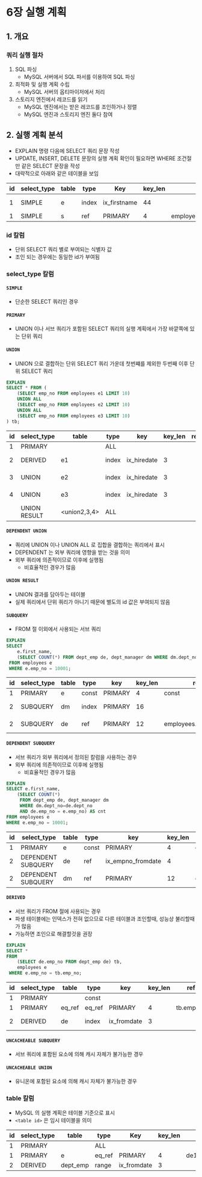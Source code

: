 # 6장 실행 계획
## 1. 개요
### 쿼리 실행 절차
1. SQL 파싱
    * MySQL 서버에서 SQL 파서를 이용하여 SQL 파싱
2. 최적화 및 실행 계획 수립
    * MySQL 서버의 옵티마이저에서 처리
3. 스토리지 엔진에서 레코드를 읽기
   * MySQL 엔진에서는 받은 레코드를 조인하거나 정렬
   * MySQL 엔진과 스토리지 엔진 둘다 참여

## 2. 실행 계획 분석
* EXPLAIN 명령 다음에 SELECT 쿼리 문장 작성
* UPDATE, INSERT, DELETE 문장의 실행 계획 확인이 필요하면 WHERE 조건절만 같은 SELECT 문장을 작성
* 대략적으로 아래와 같은 테이블을 보임

| id  | select_type | table | type  | Key          | key_len | ref                | rows   | Extra       |
|-----|-------------|-------|-------|--------------|---------|--------------------|--------|-------------|
| 1   | SIMPLE      | e     | index | ix_firstname | 44      |                    | 300584 | Using index |
| 1   | SIMPLE      | s     | ref   | PRIMARY      | 4       | employees.e.emp_no | 4      |             |


### id 칼럼
* 단위 SELECT 쿼리 별로 부여되는 식별자 값
* 조인 되는 경우에는 동일한 id가 부여됨

### select_type 칼럼
#### `SIMPLE`
* 단순한 SELECT 쿼리인 경우

#### `PRIMARY`
* UNION 이나 서브 쿼리가 포함된 SELECT 쿼리의 실행 계획에서 가장 바깥쪽에 있는 단위 쿼리

#### `UNION`
* UNION 으로 결합하는 단위 SELECT 쿼리 가운데 첫번쨰를 제외한 두번째 이후 단위 SELECT 쿼리

```sql
EXPLAIN
SELECT * FROM (
    (SELECT emp_no FROM employees e1 LIMIT 10)
    UNION ALL
    (SELECT emp_no FROM employees e2 LIMIT 10)
    UNION ALL
    (SELECT emp_no FROM employees e3 LIMIT 10)
) tb;
```

| id  | select_type  | table        | type  | key         | key_len | ref | rows   | Extra       |
|-----|--------------|--------------|-------|-------------|---------|-----|--------|-------------|
| 1   | PRIMARY      | <derived2>   | ALL   |             |         |     | 30     |             |
| 2   | DERIVED      | e1           | index | ix_hiredate | 3       |     | 300584 | Using index |
| 3   | UNION        | e2           | index | ix_hiredate | 3       |     | 300584 | Using index |
| 4   | UNION        | e3           | index | ix_hiredate | 3       |     | 300584 | Using index |
|     | UNION RESULT | <union2,3,4> | ALL   |             |         |     |        |             |


#### `DEPENDENT UNION`
* 쿼리에 UNION 이나 UNION ALL 로 집합을 결합하는 쿼리에서 표시
* DEPENDENT 는 외부 쿼리에 영향을 받는 것을 의미
* 외부 쿼리에 의존적이므로 이후에 실행됨
  * 비효율적인 경우가 많음

#### `UNION RESULT`
* UNION 결과를 담아두는 테이블
* 실제 쿼리에서 단위 쿼리가 아니기 때문에 별도의 id 값은 부여되지 않음

#### `SUBQUERY`
* FROM 절 이외에서 사용되는 서브 쿼리

```sql
EXPLAIN
SELECT
    e.first_name,
    (SELECT COUNT(*) FROM dept_emp de, dept_manager dm WHERE dm.dept_no=de.dept_no) AS cnt
 FROM employees e
 WHERE e.emp_no = 10001;
```

| id  | select_type | table | type  | key      | key_len | ref                  | rows  | Extra       |
|-----|-------------|-------|-------|----------|---------|----------------------|-------|-------------|
| 1   | PRIMARY     | e     | const | PRIMARY  | 4       | const                | 1     |             |
| 2   | SUBQUERY    | dm    | index | PRIMARY  | 16      |                      | 24    | Using index |
| 2   | SUBQUERY    | de    | ref   | PRIMARY  | 12      | employees.dm.dept_no | 18603 | Using index |


#### `DEPENDENT SUBQUERY`
* 서브 쿼리가 외부 쿼리에서 정의된 칼럼을 사용하는 경우
* 외부 쿼리에 의존적이므로 이후에 실행됨
   * 비효율적인 경우가 많음

```sql
EXPLAIN
SELECT e.first_name,
    (SELECT COUNT(*)
     FROM dept_emp de, dept_manager dm
     WHERE dm.dept_no=de.dept_no
     AND de.emp_no = e.emp_no) AS cnt
FROM employees e
WHERE e.emp_no = 10001;
```

| id  | select_type            | table | type  | key               | key_len | ref                  | rows | Extra       |
|-----|------------------------|-------|-------|-------------------|---------|----------------------|------|-------------|
| 1   | PRIMARY                | e     | const | PRIMARY           | 4       | const                | 1    |             |
| 2   | DEPENDENT SUBQUERY     | de    | ref   | ix_empno_fromdate | 4       |                      | 1    | Using index |
| 2   | DEPENDENT SUBQUERY     | dm    | ref   | PRIMARY           | 12      | employees.dm.dept_no | 1    | Using index |


#### `DERIVED`
* 서브 쿼리가 FROM 절에 사용되는 경우
* 파생 테이블에는 인덱스가 전혀 없으므로 다른 테이블과 조인할때, 성능상 불리할때가 많음
* 가능하면 조인으로 해결할것을 권장

```sql
EXPLAIN
SELECT *
FROM
    (SELECT de.emp_no FROM dept_emp de) tb,
    employees e
 WHERE e.emp_no = tb.emp_no;
```

| id  | select_type | table      | type   | key         | key_len | ref       | rows   | Extra       |
|-----|-------------|------------|--------|-------------|---------|-----------|--------|-------------|
| 1   | PRIMARY     | <derived2> | const  |             |         |           | 331603 |             |
| 1   | PRIMARY     | eq_ref     | eq_ref | PRIMARY     | 4       | tb.emp_no | 1      |             |
| 2   | DERIVED     | de         | index  | ix_fromdate | 3       |           | 334868 | Using index |


#### `UNCACHEABLE SUBQUERY`
* 서브 쿼리에 포함된 요소에 의해 캐시 자체가 불가능한 경우

#### `UNCACHEABLE UNION`
* 유니온에 포함된 요소에 의해 캐시 자체가 불가능한 경우

### table 칼럼
* MySQL 의 실행 계획은 테이블 기준으로 표시
* `<table id>` 은 임시 테이블을 의미

| id  | select_type | table      | type   | Key         | key_len | ref        | rows  | Extra |
|-----|-------------|------------|--------|-------------|---------|------------|-------|-------|
| 1   | PRIMARY     | <derived2> | ALL    |             |         |            | 10420 |       |
| 1   | PRIMARY     | e          | eq_ref | PRIMARY     | 4       | de1.emp_no | 1     |       |
| 2   | DERIVED     | dept_emp   | range  | ix_fromdate | 3       |            | 20550 |       |

